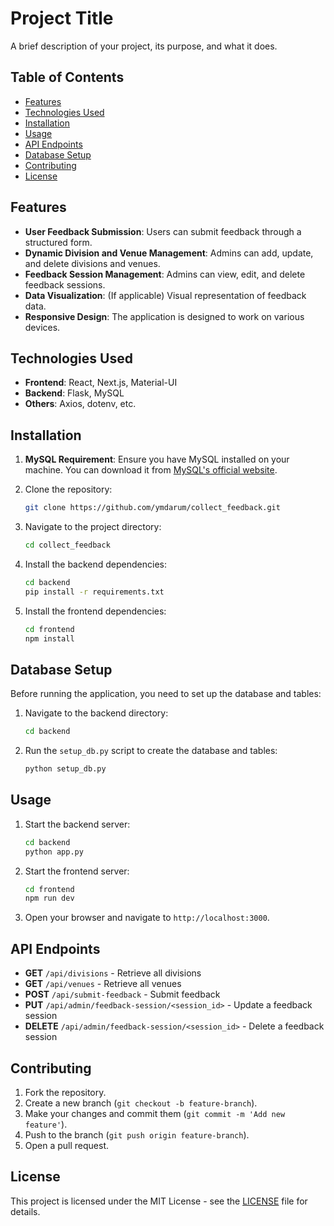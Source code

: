 # Project Title

A brief description of your project, its purpose, and what it does.

## Table of Contents

- [Features](#features)
- [Technologies Used](#technologies-used)
- [Installation](#installation)
- [Usage](#usage)
- [API Endpoints](#api-endpoints)
- [Database Setup](#database-setup)
- [Contributing](#contributing)
- [License](#license)

## Features

- **User Feedback Submission**: Users can submit feedback through a structured form.
- **Dynamic Division and Venue Management**: Admins can add, update, and delete divisions and venues.
- **Feedback Session Management**: Admins can view, edit, and delete feedback sessions.
- **Data Visualization**: (If applicable) Visual representation of feedback data.
- **Responsive Design**: The application is designed to work on various devices.

## Technologies Used

- **Frontend**: React, Next.js, Material-UI
- **Backend**: Flask, MySQL
- **Others**: Axios, dotenv, etc.

## Installation

1. **MySQL Requirement**: Ensure you have MySQL installed on your machine. You can download it from [MySQL's official website](https://www.mysql.com/downloads/).

2. Clone the repository:
   ```bash
   git clone https://github.com/ymdarum/collect_feedback.git
   ```

3. Navigate to the project directory:
   ```bash
   cd collect_feedback
   ```

4. Install the backend dependencies:
   ```bash
   cd backend
   pip install -r requirements.txt
   ```

5. Install the frontend dependencies:
   ```bash
   cd frontend
   npm install
   ```

## Database Setup

Before running the application, you need to set up the database and tables:

1. Navigate to the backend directory:
   ```bash
   cd backend
   ```

2. Run the `setup_db.py` script to create the database and tables:
   ```bash
   python setup_db.py
   ```

## Usage

1. Start the backend server:
   ```bash
   cd backend
   python app.py
   ```

2. Start the frontend server:
   ```bash
   cd frontend
   npm run dev
   ```

3. Open your browser and navigate to `http://localhost:3000`.

## API Endpoints

- **GET** `/api/divisions` - Retrieve all divisions
- **GET** `/api/venues` - Retrieve all venues
- **POST** `/api/submit-feedback` - Submit feedback
- **PUT** `/api/admin/feedback-session/<session_id>` - Update a feedback session
- **DELETE** `/api/admin/feedback-session/<session_id>` - Delete a feedback session

## Contributing

1. Fork the repository.
2. Create a new branch (`git checkout -b feature-branch`).
3. Make your changes and commit them (`git commit -m 'Add new feature'`).
4. Push to the branch (`git push origin feature-branch`).
5. Open a pull request.

## License

This project is licensed under the MIT License - see the [LICENSE](LICENSE) file for details.
